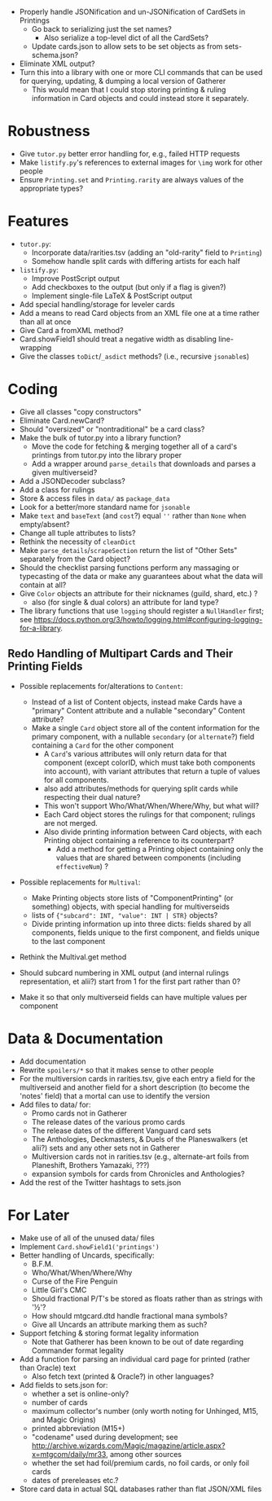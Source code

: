 - Properly handle JSONification and un-JSONification of CardSets in Printings
    - Go back to serializing just the set names?
        - Also serialize a top-level dict of all the CardSets?
    - Update cards.json to allow sets to be set objects as from
      sets-schema.json?
- Eliminate XML output?
- Turn this into a library with one or more CLI commands that can be used for
  querying, updating, & dumping a local version of Gatherer
    - This would mean that I could stop storing printing & ruling information
      in Card objects and could instead store it separately.

# Robustness

- Give `tutor.py` better error handling for, e.g., failed HTTP requests
- Make `listify.py`'s references to external images for `\img` work for other
  people
- Ensure `Printing.set` and `Printing.rarity` are always values of the
  appropriate types?

# Features

- `tutor.py`:
    - Incorporate data/rarities.tsv (adding an "old-rarity" field to
      `Printing`)
    - Somehow handle split cards with differing artists for each half
- `listify.py`:
    - Improve PostScript output
    - Add checkboxes to the output (but only if a flag is given?)
    - Implement single-file LaTeX & PostScript output
- Add special handling/storage for leveler cards
- Add a means to read Card objects from an XML file one at a time rather than
  all at once
- Give Card a fromXML method?
- Card.showField1 should treat a negative width as disabling line-wrapping
- Give the classes `toDict`/`_asdict` methods? (i.e., recursive `jsonable`s)

# Coding

- Give all classes "copy constructors"
- Eliminate Card.newCard?
- Should "oversized" or "nontraditional" be a card class?
- Make the bulk of tutor.py into a library function?
    - Move the code for fetching & merging together all of a card's printings
      from tutor.py into the library proper
    - Add a wrapper around `parse_details` that downloads and parses a given
      multiverseid?
- Add a JSONDecoder subclass?
- Add a class for rulings
- Store & access files in `data/` as `package_data`
- Look for a better/more standard name for `jsonable`
- Make `text` and `baseText` (and `cost`?) equal `''` rather than `None` when
  empty/absent?
- Change all tuple attributes to lists?
- Rethink the necessity of `cleanDict`
- Make `parse_details`/`scrapeSection` return the list of "Other Sets"
  separately from the Card object?
- Should the checklist parsing functions perform any massaging or typecasting
  of the data or make any guarantees about what the data will contain at all?
- Give `Color` objects an attribute for their nicknames (guild, shard, etc.) ?
    - also (for single & dual colors) an attribute for land type?
- The library functions that use `logging` should register a `NullHandler`
  first; see <https://docs.python.org/3/howto/logging.html#configuring-logging-for-a-library>.

## Redo Handling of Multipart Cards and Their Printing Fields

- Possible replacements for/alterations to `Content`:
    - Instead of a list of Content objects, instead make Cards have a "primary"
      Content attribute and a nullable "secondary" Content attribute?
    - Make a single `Card` object store all of the content information for the
      primary component, with a nullable `secondary` (or `alternate`?) field
      containing a `Card` for the other component
        - A `Card`'s various attributes will only return data for that
          component (except colorID, which must take both components into
          account), with variant attributes that return a tuple of values for
          all components.
        - also add attributes/methods for querying split cards while respecting
          their dual nature?
        - This won't support Who/What/When/Where/Why, but what will?
        - Each Card object stores the rulings for that component; rulings are
          not merged.
        - Also divide printing information between Card objects, with each
          Printing object containing a reference to its counterpart?
            - Add a method for getting a Printing object containing only the
              values that are shared between components (including
              `effectiveNum`) ?

- Possible replacements for `Multival`:
    - Make Printing objects store lists of "ComponentPrinting" (or something)
      objects, with special handling for multiverseids
    - lists of `{"subcard": INT, "value": INT | STR}` objects?
    - Divide printing information up into three dicts: fields shared by all
      components, fields unique to the first component, and fields unique to
      the last component

- Rethink the Multival.get method
- Should subcard numbering in XML output (and internal rulings representation,
  et alii?) start from 1 for the first part rather than 0?
- Make it so that only multiverseid fields can have multiple values per
  component

# Data & Documentation

- Add documentation
- Rewrite `spoilers/*` so that it makes sense to other people
- For the multiversion cards in rarities.tsv, give each entry a field for the
  multiverseid and another field for a short description (to become the
  'notes' field) that a mortal can use to identify the version
- Add files to data/ for:
    - Promo cards not in Gatherer
    - The release dates of the various promo cards
    - The release dates of the different Vanguard card sets
    - The Anthologies, Deckmasters, & Duels of the Planeswalkers (et alii?)
      sets and any other sets not in Gatherer
    - Multiversion cards not in rarities.tsv (e.g., alternate-art foils from
      Planeshift, Brothers Yamazaki, ???)
    - expansion symbols for cards from Chronicles and Anthologies?
- Add the rest of the Twitter hashtags to sets.json

# For Later

- Make use of all of the unused data/ files
- Implement `Card.showField1('printings')`
- Better handling of Uncards, specifically:
    - B.F.M.
    - Who/What/When/Where/Why
    - Curse of the Fire Penguin
    - Little Girl's CMC
    - Should fractional P/T's be stored as floats rather than as strings with
      '½'?
    - How should mtgcard.dtd handle fractional mana symbols?
    - Give all Uncards an attribute marking them as such?
- Support fetching & storing format legality information
    - Note that Gatherer has been known to be out of date regarding Commander
      format legality
- Add a function for parsing an individual card page for printed (rather than
  Oracle) text
    - Also fetch text (printed & Oracle?) in other languages?
- Add fields to sets.json for:
    - whether a set is online-only?
    - number of cards
    - maximum collector's number (only worth noting for Unhinged, M15, and
      Magic Origins)
    - printed abbreviation (M15+)
    - "codename" used during development; see
      <http://archive.wizards.com/Magic/magazine/article.aspx?x=mtgcom/daily/mr33>,
      among other sources
    - whether the set had foil/premium cards, no foil cards, or only foil cards
    - dates of prereleases etc.?
- Store card data in actual SQL databases rather than flat JSON/XML files
